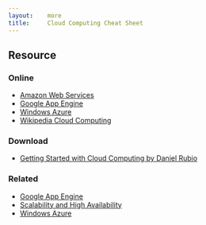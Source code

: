 ```yaml
---
layout:    more
title:     Cloud Computing Cheat Sheet
---
```

<div class="content content-400">
    <div class="board board-326">
        <h2 class="board-title">Resource</h2>
        <div class="board-card">
            <h3 class="board-card-title">Online</h3>
            <ul>
                <li><a href="http://aws.amazon.com/">Amazon Web Services</a></li>
                <li><a href="http://appengine.google.com/">Google App Engine</a></li>
                <li><a href="http://www.microsoft.com/windowsazure/">Windows Azure</a></li>
                <li><a href="http://en.wikipedia.org/wiki/Cloud_Computing">Wikipedia Cloud Computing</a></li>
<ul>
       </ul>
            </ul>
        </div>
        <div class="board-card">
            <h3 class="board-card-title">Download</h3>
            <ul>
                <li><a href="http://refcardz.dzone.com/refcardz/getting-started-cloud">Getting Started with Cloud Computing by Daniel Rubio</a></li>
            </ul>
        </div>
        <div class="board-card">
            <h3 class="board-card-title">Related</h3>
            <ul>
                <li><a href="/google-app-engine" title="Google App Engine Cheat Sheet">Google App Engine</a></li>
                <li><a href="/scalability" title="Scalability and High Availability Cheat Sheet">Scalability and High Availability</a></li>
                <li><a href="/azure" title="Windows Azure Cheat Sheet">Windows Azure</a></li>
            </ul>
        </div>
    </div>
</div>

